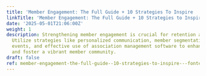 ```yaml
---
title: 'Member Engagement: The Full Guide + 10 Strategies To Inspire   Fonteva'
linkTitle: 'Member Engagement: The Full Guide + 10 Strategies to Inspire - Fonteva'
date: '2025-05-01T21:06:00Z'
weight: 1
description: Strengthening member engagement is crucial for retention and community-building.
  Utilize strategies like personalized communication, member segmentation, engaging
  events, and effective use of association management software to enhance interactions
  and foster a vibrant member community.
draft: false
ref: member-engagement-the-full-guide--10-strategies-to-inspire---fonteva
---
```


